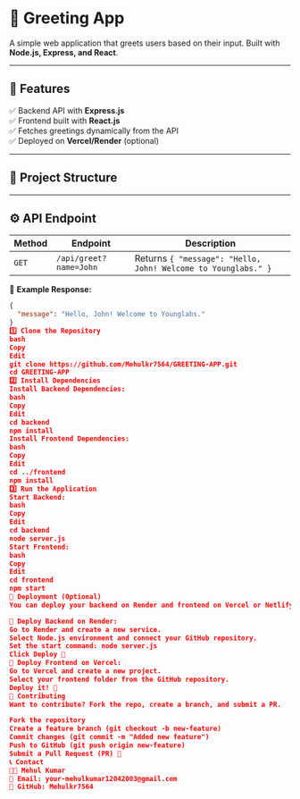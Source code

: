 # 🚀 Greeting App

A simple web application that greets users based on their input. Built with **Node.js, Express, and React**.

---

## 📌 Features
✅ Backend API with **Express.js**  
✅ Frontend built with **React.js**  
✅ Fetches greetings dynamically from the API  
✅ Deployed on **Vercel/Render** (optional)

---

## 📂 Project Structure

---

## ⚙️ API Endpoint  
| Method | Endpoint | Description |
|--------|---------|------------|
| `GET`  | `/api/greet?name=John` | Returns `{ "message": "Hello, John! Welcome to Younglabs." }` |

📢 **Example Response:**
```json
{
  "message": "Hello, John! Welcome to Younglabs."
}
1️⃣ Clone the Repository
bash
Copy
Edit
git clone https://github.com/Mehulkr7564/GREETING-APP.git
cd GREETING-APP
2️⃣ Install Dependencies
Install Backend Dependencies:
bash
Copy
Edit
cd backend
npm install
Install Frontend Dependencies:
bash
Copy
Edit
cd ../frontend
npm install
3️⃣ Run the Application
Start Backend:
bash
Copy
Edit
cd backend
node server.js
Start Frontend:
bash
Copy
Edit
cd frontend
npm start
🚀 Deployment (Optional)
You can deploy your backend on Render and frontend on Vercel or Netlify.

🔹 Deploy Backend on Render:
Go to Render and create a new service.
Select Node.js environment and connect your GitHub repository.
Set the start command: node server.js
Click Deploy 🎉
🔹 Deploy Frontend on Vercel:
Go to Vercel and create a new project.
Select your frontend folder from the GitHub repository.
Deploy it! 🎉
🤝 Contributing
Want to contribute? Fork the repo, create a branch, and submit a PR.

Fork the repository
Create a feature branch (git checkout -b new-feature)
Commit changes (git commit -m "Added new feature")
Push to GitHub (git push origin new-feature)
Submit a Pull Request (PR) 🎉
📞 Contact
👨‍💻 Mehul Kumar
📧 Email: your-mehulkumar12042003@gmail.com
🔗 GitHub: Mehulkr7564

